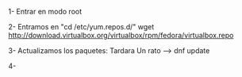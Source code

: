 

1- Entrar en modo root

2- Entramos en "cd /etc/yum.repos.d/"
   wget http://download.virtualbox.org/virtualbox/rpm/fedora/virtualbox.repo 

3- Actualizamos los paquetes: Tardara Un rato --> dnf update  

4-
   

